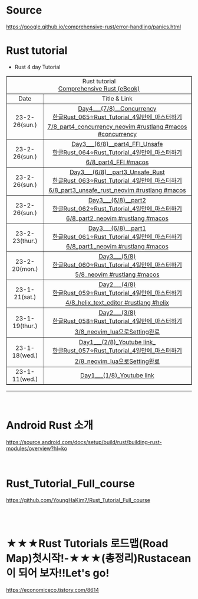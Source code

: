# Source

https://google.github.io/comprehensive-rust/error-handling/panics.html

# Rust tutorial

- Rust 4 day Tutorial

<table border="1">
    <tr>
    <td colspan="2" align="center">Rust tutorial<br><a href="https://google.github.io/comprehensive-rust/">Comprehensive Rust (eBook)</td>
    </tr>
    <tr align="center">
        <td>Date</td>
        <td>Title & Link</td>
    </tr>
    <tr align="center">
        <td>23-2-26(sun.)</td>
        <td>
        <a href="https://youtu.be/tplPqthCWvA">Day4___(7/8)__Concurrency<br>한글Rust_065⭐️Rust_Tutorial_4일만에_마스터하기7/8_part4_concurrency_neovim #rustlang #macos #concurrency</td>
    <tr align="center">
        <td>23-2-26(sun.)</td>
        <td>
        <a href="https://youtu.be/z9H9hEJMzNY">Day3___(6/8)__part4_FFI_Unsafe<br>한글Rust_064⭐️Rust_Tutorial_4일만에_마스터하기6/8_part4_FFI #macos</td>
    <tr align="center">
        <td>23-2-26(sun.)</td>
        <td>
        <a href="https://youtu.be/tcclva5zAlI">Day3___(6/8)__part3_Unsafe_Rust<br>한글Rust_063⭐️Rust_Tutorial_4일만에_마스터하기6/8_part3_unsafe_rust_neovim #rustlang #macos</td>
    <tr align="center">
        <td>23-2-26(sun.)</td>
        <td>
        <a href="https://youtu.be/RcDc1tlYZrY">Day3___(6/8)__part2<br>한글Rust_062⭐️Rust_Tutorial_4일만에_마스터하기6/8_part2_neovim #rustlang #macos</td>
    <tr align="center">
        <td>23-2-23(thur.)</td>
        <td>
        <a href="https://youtu.be/zjmcKUrrv18">Day3___(6/8)__part1<br>한글Rust_061⭐️Rust_Tutorial_4일만에_마스터하기6/8_part1_neovim #rustlang #macos</td>
    <tr align="center">
        <td>23-2-20(mon.)</td>
        <td>
        <a href="https://youtu.be/Px3wqnxMa6A">Day3___(5/8)<br>한글Rust_060⭐️Rust_Tutorial_4일만에_마스터하기5/8_neovim #rustlang #macos</td>
    <tr align="center">
        <td>23-1-21(sat.)</td>
        <td>
        <a href="https://youtu.be/enZupH5pVDU">Day2___(4/8)<br>한글Rust_059⭐️Rust_Tutorial_4일만에_마스터하기4/8_helix_text_editor #rustlang #helix</td>
    <tr align="center">
        <td>23-1-19(thur.)</td>
        <td>
        <a href="https://youtu.be/9-u8_XOuqaM">Day2___(3/8)<br>한글Rust_058⭐️Rust_Tutorial_4일만에_마스터하기3/8_neovim_lua으로Setting완료</td>
    </tr>
    <tr align="center">
        <td>23-1-18(wed.)</td>
        <td>
        <a href="https://youtu.be/hzpll_QUk2M">Day1___(2/8)_Youtube link_<br>한글Rust_057⭐️Rust_Tutorial_4일만에_마스터하기2/8_neovim_lua으로Setting완료</td>
    </tr>
    <tr align="center">
        <td>23-1-11(wed.)</td>
        <td><a href="https://youtu.be/yaL39Fd_4as">Day1___(1/8)_Youtube link</td>
    </tr>
</table>

<hr>

<br>

# Android Rust 소개

https://source.android.com/docs/setup/build/rust/building-rust-modules/overview?hl=ko

<br>

# Rust_Tutorial_Full_course

https://github.com/YoungHaKim7/Rust_Tutorial_Full_course

<br>

<br>

# ★★★Rust Tutorials 로드맵(Road Map)첫시작!-★★★(총정리)Rustacean이 되어 보자!!Let's go!

https://economiceco.tistory.com/8614
